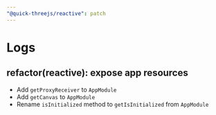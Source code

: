 ```yaml
---
"@quick-threejs/reactive": patch
---
```


# Logs

## refactor(reactive): expose app resources

- Add `getProxyReceiver` to `AppModule`
- Add `getCanvas` to `AppModule`
- Rename `isInitialized` method to `getIsInitialized` from `AppModule`
